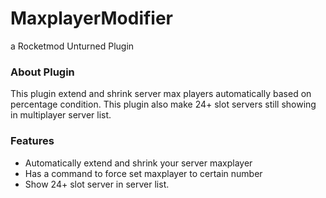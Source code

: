 # MaxplayerModifier
a Rocketmod Unturned Plugin

### About Plugin
This plugin extend and shrink server max players automatically based on percentage condition.
This plugin also make 24+ slot servers still showing in multiplayer server list.

### Features
- Automatically extend and shrink your server maxplayer
- Has a command to force set maxplayer to certain number
- Show 24+ slot server in server list.
